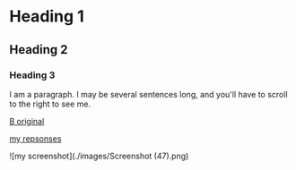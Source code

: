 # Heading 1
## Heading 2
### Heading 3
I am a paragraph. I may be several sentences long, and you'll have to scroll to the right to see me.

[B original](https://bapizor1211.wixsite.com/bpdesigns)

[my repsonses](./responses.txt)

![my screenshot](./images/Screenshot (47).png)
